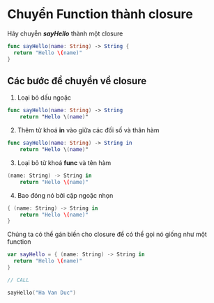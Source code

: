 # Chuyển Function thành closure

Hãy chuyễn **_sayHello_** thành một closure

```swift
func sayHello(name: String) -> String {
  return "Hello \(name)"
}
```
## Các bước để chuyển về closure

1. Loại bỏ dấu ngoặc

```swift
func sayHello(name: String) -> String 
    return "Hello \(name)"
```

2. Thêm từ khoá **in** vào giữa các đối số và thân hàm

```swift
func sayHello(name: String) -> String in
    return "Hello \(name)"
```

3. Loại bỏ từ khoá **func** và tên hàm

```swift
(name: String) -> String in
    return "Hello \(name)"
```

4. Bao đóng nó bởi cặp ngoặc nhọn

```swift
{ (name: String) -> String in
    return "Hello \(name)"
}
```

Chúng ta có thể gán biến cho closure để có thể gọi nó giống như một function
```swift
var sayHello = { (name: String) -> String in
  return "Hello \(name)"
}

// CALL

sayHello("Ha Van Duc")
```
